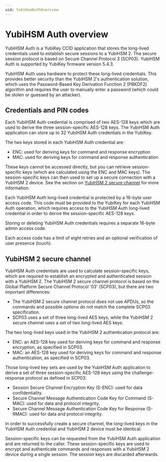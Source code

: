 ```yaml
---
uid: YubiHsmAuthOverview
---
```


<!-- Copyright 2022 Yubico AB

Licensed under the Apache License, Version 2.0 (the "License");
you may not use this file except in compliance with the License.
You may obtain a copy of the License at

    http://www.apache.org/licenses/LICENSE-2.0

Unless required by applicable law or agreed to in writing, software
distributed under the License is distributed on an "AS IS" BASIS,
WITHOUT WARRANTIES OR CONDITIONS OF ANY KIND, either express or implied.
See the License for the specific language governing permissions and
limitations under the License. -->

# YubiHSM Auth overview

YubiHSM Auth is a YubiKey CCID application that stores the long-lived credentials used to establish secure sessions to a YubiHSM 2. The secure session protocol is based on Secure Channel Protocol 3 (SCP03). YubiHSM Auth is supported by YubiKey firmware version 5.4.3.

YubiHSM Auth uses hardware to protect these long-lived credentials. This provides better security than the YubiHSM 2's authentication solution, which uses the Password-Based Key Derivation Function 2 (PBKDF2) algorithm and requires the user to manually enter a password (which could be stolen or guessed by an attacker).

## Credentials and PIN codes

Each YubiHSM Auth credential is comprised of two AES-128 keys which are used to derive the three session-specific AES-128 keys. The YubiHSM Auth application can store up to 32 YubiHSM Auth credentials in the YubiKey.

The two keys stored in each YubiHSM Auth credential are:

- ENC: used for deriving keys for command and response encryption
- MAC: used for deriving keys for command and response authentication

These keys cannot be accessed directly, but you can retrieve session-specific keys (which are calculated using the ENC and MAC keys). The session-specific keys can then used to set up a secure connection with a YubiHSM 2 device. See the section on [YubiHSM 2 secure channel](#yubihsm-2-secure-channel) for more information.

Each YubiHSM Auth long-lived credential is protected by a 16-byte user access code. This code must be provided to the YubiKey for each YubiHSM Auth operation, which requires access to the YubiHSM Auth long-lived credential in order to derive the session-specific AES-128 keys.

Storing or deleting YubiHSM Auth credentials requires a separate 16-byte admin access code.

Each access code has a limit of eight retries and an optional verification of user presence (touch).

## YubiHSM 2 secure channel

YubiHSM Auth credentials are used to calculate session-specific keys, which are required to establish an encrypted and authenticated session with a YubiHSM 2. The YubiHSM 2 secure channel protocol is based on the Global Platform Secure Channel Protocol ‘03’ (SCP03), but there are two important differences:

- The YubiHSM 2 secure channel protocol does not use APDUs, so the commands and possible options do not match the complete SCP03 specification.
- SCP03 uses a set of three long-lived AES keys, while the YubiHSM 2 secure channel uses a set of two long-lived AES keys.

The two long-lived keys used in the YubiHSM 2 authentication protocol are:

- ENC: an AES-128 key used for deriving keys for command and response encryption, as specified in SCP03.
- MAC: an AES-128 key used for deriving keys for command and response authentication, as specified in SCP03.

Those long-lived key sets are used by the YubiHSM Auth application to derive a set of three session-specific AES-128 keys using the challenge-response protocol as defined in SCP03:

- Session Secure Channel Encryption Key (S-ENC): used for data confidentiality.
- Secure Channel Message Authentication Code Key for Command (S-MAC): used for data and protocol integrity.
- Secure Channel Message Authentication Code Key for Response (S-RMAC): used for data and protocol integrity.

In order to successfully create a secure channel, the long-lived keys in the YubiHSM Auth credential and YubiHSM 2 device must be identical.

Session-specific keys can be requested from the YubiHSM Auth application and are returned to the caller. These session-specific keys are used to encrypt and authenticate commands and responses with a YubiHSM 2 device during a single session. The session keys are discarded afterwards.